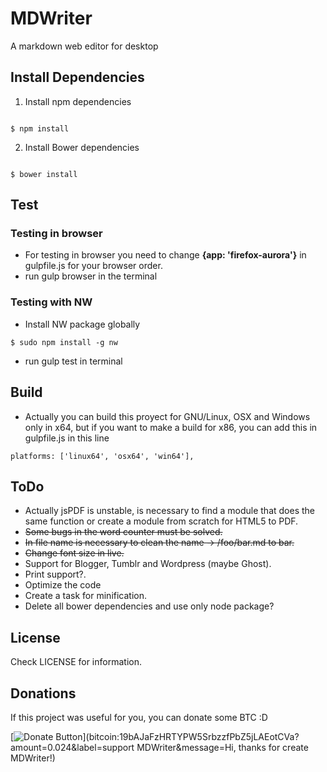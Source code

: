 # MDWriter
A markdown web editor for desktop

## Install Dependencies
1. Install npm dependencies
<pre><code>
$ npm install
</code></pre>

2. Install Bower dependencies
<pre><code>
$ bower install
</code></pre>

## Test

### Testing in browser

* For testing in browser you need to change **{app: 'firefox-aurora'}** in gulpfile.js for your browser order.
* run gulp browser in the terminal

### Testing with NW

* Install NW package globally
<pre><code>$ sudo npm install -g nw</code></pre>
* run gulp test in terminal

## Build

* Actually you can build this proyect for GNU/Linux, OSX and Windows only in x64, but if you want to make a build for x86, you can add this in gulpfile.js in this line
<pre><code>platforms: ['linux64', 'osx64', 'win64'],</code></pre>


## ToDo

* Actually jsPDF is unstable, is necessary to find a module that does the same function or create a module from scratch for HTML5 to PDF.
* ~~Some bugs in the word counter must be solved.~~
* ~~In file name is necessary to clean the name -> /foo/bar.md to bar.~~
* ~~Change font size in live.~~
* Support for Blogger, Tumblr and Wordpress (maybe Ghost).
* Print support?.
* Optimize the code
* Create a task for minification.
* Delete all bower dependencies and use only node package?

## License

Check LICENSE for information.

## Donations

If this project was useful for you, you can donate some BTC :D

[![Donate Button](https://github.com/kurai021/MDWriter/blob/master/app/assets/bitcoin.svg)](bitcoin:19bAJaFzHRTYPW5SrbzzfPbZ5jLAEotCVa?amount=0.024&label=support MDWriter&message=Hi, thanks for create MDWriter!)
